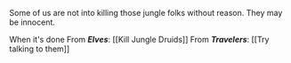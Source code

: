 Some of us are not into killing those jungle folks without reason. They may be innocent. 

When it's done
	From ***Elves***: [[Kill Jungle Druids]]
	From ***Travelers***: [[Try talking to them]] 